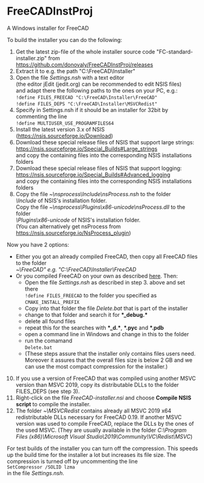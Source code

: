 # FreeCADInstProj
A Windows installer for FreeCAD

To build the installer you can do the following:
1. Get the latest zip-file of the whole installer source code "FC-standard-installer.zip" from</br>
   https://github.com/donovaly/FreeCADInstProj/releases
2. Extract it to e.g. the path "C:\FreeCAD\Installer"
3. Open the file *Settings.nsh* with a text editor</br>
   (the editor jEdit (jedit.org) can be recommended to edit NSIS files)</br>
   and adapt there the following paths to the ones on your PC, e.g.:</br>
   `!define FILES_FREECAD "C:\FreeCAD\Installer\FreeCAD"`</br>
   `!define FILES_DEPS "C:\FreeCAD\Installer\MSVCRedist"`
4. Specify in Settings.nsh if it should be an installer for 32bit by commenting the line</br>
   `!define MULTIUSER_USE_PROGRAMFILES64`
5. Install the latest version 3.x of NSIS (https://nsis.sourceforge.io/Download)
6. Download these special release files of NSIS that support large strings:</br>
   https://nsis.sourceforge.io/Special_Builds#Large_strings</br>
   and copy the containing files into the corresponding NSIS installations folders
7. Download these special release files of NSIS that support logging:</br>
   https://nsis.sourceforge.io/Special_Builds#Advanced_logging</br>
   and copy the containing files into the corresponding NSIS installations folders
8. Copy the file *~\nsprocess\Include\nsProcess.nsh* to the folder</br>
   *\Include* of NSIS's installation folder.</br>
   Copy the file *~\nsprocess\Plugins\x86-unicode\nsProcess.dll* to the folder</br>
   *\Plugins\x86-unicode* of NSIS's installation folder.</br>
   (You can alternatively get nsProcess from https://nsis.sourceforge.io/NsProcess_plugin)

Now you have 2 options:

* Either you got an already compiled FreeCAD, then copy all FreeCAD files to the folder</br>
   *~\FreeCAD" e.g. "C:\FreeCAD\Installer\FreeCAD*
* Or you compiled FreeCAD on your own as described [here](https://wiki.freecadweb.org/Compile_on_Windows). Then:
    * Open the file *Settings.nsh* as described in step 3. above and set there</br>
     `!define FILES_FREECAD` to the folder you specified as `CMAKE_INSTALL_PREFIX`
    * Copy into that folder the file *Delete.bat* that is part of the installer
    * change to that folder and search it for **\*_debug.\***
    * delete all found files
    * repeat this for the searches with  **\*_d.\***, **\*.pyc** and **\*.pdb**
    * open a command line in Windows and change in this to the folder
    * run the comamand</br>
     `Delete.bat`
    * (These steps assure that the installer only contains files users need. Moreover it assures that the
    overall files size is below 2 GB and we can use the most compact compression for the installer.)

10. If you use a version of FreeCAD that was compiled using another MSVC version than MSVC 2019,
   copy its distributable DLLs to the folder FILES_DEPS (see step 3).
11. Right-click on the file *FreeCAD-installer.nsi* and choose **Compile NSIS script**
   to compile the installer.
12. The folder *~\MSVCRedist* contains already all MSVC 2019 x64 redistributable DLLs necessary
   for FreeCAD 0.19. If another MSVC version was used to compile FreeCAD, replace the DLLs by
   the ones of the used MSVC. (They are usually available in the folder
   *C:\Program Files (x86)\Microsoft Visual Studio\2019\Community\VC\Redist\MSVC*)

For test builds of the installer you can turn off the compression. This speeds up
the build time for the installer a lot but increases its file size. The compression
is turned off by uncommenting the line</br>
`SetCompressor /SOLID lzma`</br>
in the file *Settings.nsh*.
